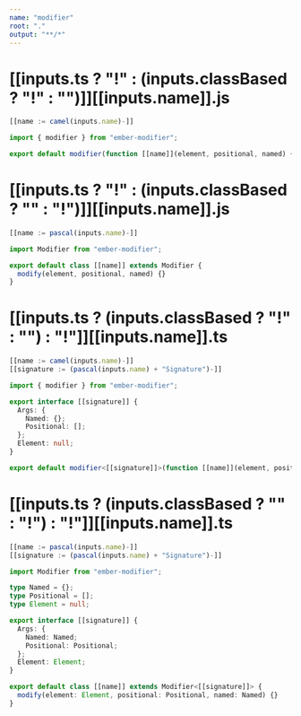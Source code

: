 ```yaml
---
name: "modifier"
root: "."
output: "**/*"
---
```


# [[inputs.ts ? "!" : (inputs.classBased ? "!" : "")]][[inputs.name]].js

```js
[[name := camel(inputs.name)-]]

import { modifier } from "ember-modifier";

export default modifier(function [[name]](element, positional, named) {});

```

# [[inputs.ts ? "!" : (inputs.classBased ? "" : "!")]][[inputs.name]].js

```js
[[name := pascal(inputs.name)-]]

import Modifier from "ember-modifier";

export default class [[name]] extends Modifier {
  modify(element, positional, named) {}
}

```

# [[inputs.ts ? (inputs.classBased ? "!" : "") : "!"]][[inputs.name]].ts

```ts
[[name := camel(inputs.name)-]]
[[signature := (pascal(inputs.name) + "Signature")-]]

import { modifier } from "ember-modifier";

export interface [[signature]] {
  Args: {
    Named: {};
    Positional: [];
  };
  Element: null;
}

export default modifier<[[signature]]>(function [[name]](element, positional, named) {});

```

# [[inputs.ts ? (inputs.classBased ? "" : "!") : "!"]][[inputs.name]].ts

```ts
[[name := pascal(inputs.name)-]]
[[signature := (pascal(inputs.name) + "Signature")-]]

import Modifier from "ember-modifier";

type Named = {};
type Positional = [];
type Element = null;

export interface [[signature]] {
  Args: {
    Named: Named;
    Positional: Positional;
  };
  Element: Element;
}

export default class [[name]] extends Modifier<[[signature]]> {
  modify(element: Element, positional: Positional, named: Named) {}
}

```
